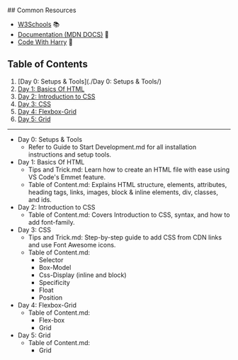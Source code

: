 <br>
## Common Resources

- [W3Schools](https://www.w3schools.com/) 📚
- [Documentation (MDN DOCS)](https://developer.mozilla.org/en-US/docs/Learn/HTML/Introduction_to_HTML) 📖
- [Code With Harry](https://youtube.com/playlist?list=PLu0W_9lII9agq5TrH9XLIKQvv0iaF2X3w&si=7VeHmaWFR4hHxSPW) 🎥

## Table of Contents

1. [Day 0: Setups & Tools](./Day 0: Setups & Tools/)
2. [Day 1: Basics Of HTML](#day-1:-basics-of-html)
3. [Day 2: Introduction to CSS](#day-2:-introduction-to-css)
4. [Day 3: CSS](#day-3:-css)
5. [Day 4: Flexbox-Grid](#day-4:-flexbox-grid)
6. [Day 5: Grid](#day-5:-grid)
<hr>

- Day 0: Setups & Tools
    - Refer to Guide to Start Development.md for all installation instructions and setup tools.
- Day 1: Basics Of HTML
    - Tips and Trick.md: Learn how to create an HTML file with ease using VS Code's Emmet feature.
    - Table of Content.md: Explains HTML structure, elements, attributes, heading tags, links, images, block & inline elements, div, classes, and ids.
- Day 2: Introduction to CSS
    - Table of Content.md: Covers Introduction to CSS, syntax, and how to add font-family.
- Day 3: CSS
    - Tips and Trick.md: Step-by-step guide to add CSS from CDN links and use Font Awesome icons.
    - Table of Content.md:
        - Selector
        - Box-Model
        - Css-Display (inline and block)
        - Specificity
        - Float
        - Position
- Day 4: Flexbox-Grid
    - Table of Content.md:
        - Flex-box
        - Grid
- Day 5: Grid
    - Table of Content.md:
        - Grid
